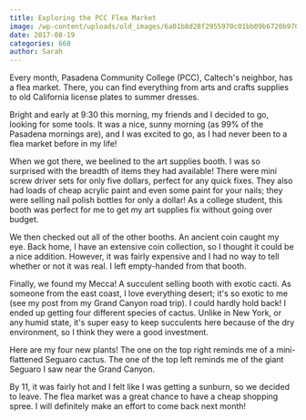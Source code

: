 ```yaml
---
title: Exploring the PCC Flea Market
image: /wp-content/uploads/old_images/6a01b8d28f2955970c01bb09b6720b970d-pi.jpg
date: 2017-08-19
categories: 668
author: Sarah
---
```



Every month, Pasadena Community College (PCC), Caltech's neighbor, has a flea market. There, you can find everything from arts and crafts supplies to old California license plates to summer dresses.

Bright and early at 9:30 this morning, my friends and I decided to go, looking for some tools. It was a nice, sunny morning (as 99% of the Pasadena mornings are), and I was excited to go, as I had never been to a flea market before in my life!

When we got there, we beelined to the art supplies booth. I was so surprised with the breadth of items they had available! There were mini screw driver sets for only five dollars, perfect for any quick fixes. They also had loads of cheap acrylic paint and even some paint for your nails; they were selling nail polish bottles for only a dollar! As a college student, this booth was perfect for me to get my art supplies fix without going over budget.

We then checked out all of the other booths. An ancient coin caught my eye. Back home, I have an extensive coin collection, so I thought it could be a nice addition. However, it was fairly expensive and I had no way to tell whether or not it was real. I left empty-handed from that booth.

Finally, we found my Mecca! A succulent selling booth with exotic cacti. As someone from the east coast, I love everything desert; it's so exotic to me (see my post from my Grand Canyon road trip). I could hardly hold back! I ended up getting four different species of cactus. Unlike in New York, or any humid state, it's super easy to keep succulents here because of the dry environment, so I think they were a good investment.

Here are my four new plants! The one on the top right reminds me of a mini-flattened Seguaro cactus. The one of the top left reminds me of the giant Seguaro I saw near the Grand Canyon.

By 11, it was fairly hot and I felt like I was getting a sunburn, so we decided to leave. The flea market was a great chance to have a cheap shopping spree. I will definitely make an effort to come back next month!

